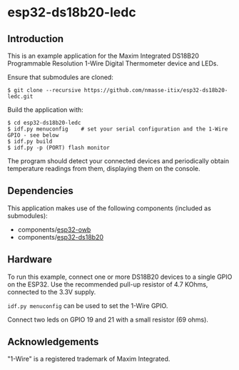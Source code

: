 # esp32-ds18b20-ledc

## Introduction

This is an example application for the Maxim Integrated DS18B20 Programmable Resolution 1-Wire Digital Thermometer 
device and LEDs.

Ensure that submodules are cloned:

    $ git clone --recursive https://github.com/nmasse-itix/esp32-ds18b20-ledc.git

Build the application with:

    $ cd esp32-ds18b20-ledc
    $ idf.py menuconfig    # set your serial configuration and the 1-Wire GPIO - see below
    $ idf.py build
    $ idf.py -p (PORT) flash monitor

The program should detect your connected devices and periodically obtain temperature readings from them, displaying them
on the console.

## Dependencies

This application makes use of the following components (included as submodules):

 * components/[esp32-owb](https://github.com/DavidAntliff/esp32-owb)
 * components/[esp32-ds18b20](https://github.com/DavidAntliff/esp32-ds18b20)

## Hardware

To run this example, connect one or more DS18B20 devices to a single GPIO on the ESP32. Use the recommended pull-up 
resistor of 4.7 KOhms, connected to the 3.3V supply.

`idf.py menuconfig` can be used to set the 1-Wire GPIO.

Connect two leds on GPIO 19 and 21 with a small resistor (69 ohms).

## Acknowledgements

"1-Wire" is a registered trademark of Maxim Integrated.
